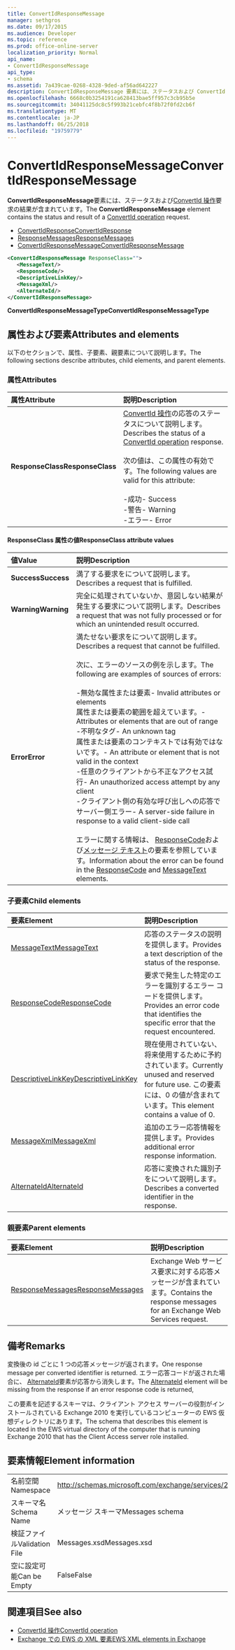 ```yaml
---
title: ConvertIdResponseMessage
manager: sethgros
ms.date: 09/17/2015
ms.audience: Developer
ms.topic: reference
ms.prod: office-online-server
localization_priority: Normal
api_name:
- ConvertIdResponseMessage
api_type:
- schema
ms.assetid: 7a439cae-0268-4328-9ded-af56ad642227
description: ConvertIdResponseMessage 要素には、ステータスおよび ConvertId 操作要求の結果が含まれています。
ms.openlocfilehash: 6668c0b3254191ca628413bae5ff957c3cb95b5e
ms.sourcegitcommit: 34041125dc8c5f993b21cebfc4f8b72f0fd2cb6f
ms.translationtype: MT
ms.contentlocale: ja-JP
ms.lasthandoff: 06/25/2018
ms.locfileid: "19759779"
---
```

# <a name="convertidresponsemessage"></a><span data-ttu-id="5dbca-103">ConvertIdResponseMessage</span><span class="sxs-lookup"><span data-stu-id="5dbca-103">ConvertIdResponseMessage</span></span>

<span data-ttu-id="5dbca-104">**ConvertIdResponseMessage**要素には、ステータスおよび[ConvertId 操作](convertid-operation.md)要求の結果が含まれています。</span><span class="sxs-lookup"><span data-stu-id="5dbca-104">The **ConvertIdResponseMessage** element contains the status and result of a [ConvertId operation](convertid-operation.md) request.</span></span> 
  
- [<span data-ttu-id="5dbca-105">ConvertIdResponse</span><span class="sxs-lookup"><span data-stu-id="5dbca-105">ConvertIdResponse</span></span>](convertidresponse.md) 
- [<span data-ttu-id="5dbca-106">ResponseMessages</span><span class="sxs-lookup"><span data-stu-id="5dbca-106">ResponseMessages</span></span>](responsemessages.md)
- [<span data-ttu-id="5dbca-107">ConvertIdResponseMessage</span><span class="sxs-lookup"><span data-stu-id="5dbca-107">ConvertIdResponseMessage</span></span>](convertidresponsemessage.md)
  
```xml
<ConvertIdResponseMessage ResponseClass="">
   <MessageText/>
   <ResponseCode/>
   <DescriptiveLinkKey/>
   <MessageXml/>
   <AlternateId/>
</ConvertIdResponseMessage>
```

 <span data-ttu-id="5dbca-108">**ConvertIdResponseMessageType**</span><span class="sxs-lookup"><span data-stu-id="5dbca-108">**ConvertIdResponseMessageType**</span></span>
## <a name="attributes-and-elements"></a><span data-ttu-id="5dbca-109">属性および要素</span><span class="sxs-lookup"><span data-stu-id="5dbca-109">Attributes and elements</span></span>

<span data-ttu-id="5dbca-110">以下のセクションで、属性、子要素、親要素について説明します。</span><span class="sxs-lookup"><span data-stu-id="5dbca-110">The following sections describe attributes, child elements, and parent elements.</span></span>
  
### <a name="attributes"></a><span data-ttu-id="5dbca-111">属性</span><span class="sxs-lookup"><span data-stu-id="5dbca-111">Attributes</span></span>

|<span data-ttu-id="5dbca-112">**属性**</span><span class="sxs-lookup"><span data-stu-id="5dbca-112">**Attribute**</span></span>|<span data-ttu-id="5dbca-113">**説明**</span><span class="sxs-lookup"><span data-stu-id="5dbca-113">**Description**</span></span>|
|:-----|:-----|
|<span data-ttu-id="5dbca-114">**ResponseClass**</span><span class="sxs-lookup"><span data-stu-id="5dbca-114">**ResponseClass**</span></span> <br/> | <span data-ttu-id="5dbca-115">[ConvertId 操作](convertid-operation.md)の応答のステータスについて説明します。</span><span class="sxs-lookup"><span data-stu-id="5dbca-115">Describes the status of a [ConvertId operation](convertid-operation.md) response.</span></span><br/><br/><span data-ttu-id="5dbca-116">次の値は、この属性の有効です。</span><span class="sxs-lookup"><span data-stu-id="5dbca-116">The following values are valid for this attribute:</span></span><br/><br/><span data-ttu-id="5dbca-117">-成功</span><span class="sxs-lookup"><span data-stu-id="5dbca-117">- Success</span></span>  <br/><span data-ttu-id="5dbca-118">-警告</span><span class="sxs-lookup"><span data-stu-id="5dbca-118">-  Warning</span></span>  <br/><span data-ttu-id="5dbca-119">-エラー</span><span class="sxs-lookup"><span data-stu-id="5dbca-119">-  Error</span></span>  <br/> |
   
#### <a name="responseclass-attribute-values"></a><span data-ttu-id="5dbca-120">ResponseClass 属性の値</span><span class="sxs-lookup"><span data-stu-id="5dbca-120">ResponseClass attribute values</span></span>

|<span data-ttu-id="5dbca-121">**値**</span><span class="sxs-lookup"><span data-stu-id="5dbca-121">**Value**</span></span>|<span data-ttu-id="5dbca-122">**説明**</span><span class="sxs-lookup"><span data-stu-id="5dbca-122">**Description**</span></span>|
|:-----|:-----|
|<span data-ttu-id="5dbca-123">**Success**</span><span class="sxs-lookup"><span data-stu-id="5dbca-123">**Success**</span></span> <br/> |<span data-ttu-id="5dbca-124">満了する要求をについて説明します。</span><span class="sxs-lookup"><span data-stu-id="5dbca-124">Describes a request that is fulfilled.</span></span>  <br/> |
|<span data-ttu-id="5dbca-125">**Warning**</span><span class="sxs-lookup"><span data-stu-id="5dbca-125">**Warning**</span></span> <br/> | <span data-ttu-id="5dbca-126">完全に処理されていないか、意図しない結果が発生する要求について説明します。</span><span class="sxs-lookup"><span data-stu-id="5dbca-126">Describes a request that was not fully processed or for which an unintended result occurred.</span></span>  <br/> |
|<span data-ttu-id="5dbca-127">**Error**</span><span class="sxs-lookup"><span data-stu-id="5dbca-127">**Error**</span></span> <br/> | <span data-ttu-id="5dbca-128">満たせない要求をについて説明します。</span><span class="sxs-lookup"><span data-stu-id="5dbca-128">Describes a request that cannot be fulfilled.</span></span><br/><br/><span data-ttu-id="5dbca-129">次に、エラーのソースの例を示します。</span><span class="sxs-lookup"><span data-stu-id="5dbca-129">The following are examples of sources of errors:</span></span>  <br/><br/><span data-ttu-id="5dbca-130">-無効な属性または要素</span><span class="sxs-lookup"><span data-stu-id="5dbca-130">- Invalid attributes or elements</span></span>  <br/><span data-ttu-id="5dbca-131">属性または要素の範囲を超えています。</span><span class="sxs-lookup"><span data-stu-id="5dbca-131">-  Attributes or elements that are out of range</span></span>  <br/><span data-ttu-id="5dbca-132">-不明なタグ</span><span class="sxs-lookup"><span data-stu-id="5dbca-132">-  An unknown tag</span></span>  <br/><span data-ttu-id="5dbca-133">属性または要素のコンテキストでは有効ではないです。</span><span class="sxs-lookup"><span data-stu-id="5dbca-133">-  An attribute or element that is not valid in the context</span></span>  <br/><span data-ttu-id="5dbca-134">-任意のクライアントから不正なアクセス試行</span><span class="sxs-lookup"><span data-stu-id="5dbca-134">- An unauthorized access attempt by any client</span></span>  <br/><span data-ttu-id="5dbca-135">-クライアント側の有効な呼び出しへの応答でサーバー側エラー</span><span class="sxs-lookup"><span data-stu-id="5dbca-135">-  A server-side failure in response to a valid client-side call</span></span><br/><br/><span data-ttu-id="5dbca-136">エラーに関する情報は、 [ResponseCode](responsecode.md)および[メッセージ テキスト](messagetext.md)の要素を参照しています。</span><span class="sxs-lookup"><span data-stu-id="5dbca-136">Information about the error can be found in the [ResponseCode](responsecode.md) and [MessageText](messagetext.md) elements.</span></span>  <br/> |
   
### <a name="child-elements"></a><span data-ttu-id="5dbca-137">子要素</span><span class="sxs-lookup"><span data-stu-id="5dbca-137">Child elements</span></span>

|<span data-ttu-id="5dbca-138">**要素**</span><span class="sxs-lookup"><span data-stu-id="5dbca-138">**Element**</span></span>|<span data-ttu-id="5dbca-139">**説明**</span><span class="sxs-lookup"><span data-stu-id="5dbca-139">**Description**</span></span>|
|:-----|:-----|
|[<span data-ttu-id="5dbca-140">MessageText</span><span class="sxs-lookup"><span data-stu-id="5dbca-140">MessageText</span></span>](messagetext.md) <br/> |<span data-ttu-id="5dbca-141">応答のステータスの説明を提供します。</span><span class="sxs-lookup"><span data-stu-id="5dbca-141">Provides a text description of the status of the response.</span></span>  <br/> |
|[<span data-ttu-id="5dbca-142">ResponseCode</span><span class="sxs-lookup"><span data-stu-id="5dbca-142">ResponseCode</span></span>](responsecode.md) <br/> |<span data-ttu-id="5dbca-143">要求で発生した特定のエラーを識別するエラー コードを提供します。</span><span class="sxs-lookup"><span data-stu-id="5dbca-143">Provides an error code that identifies the specific error that the request encountered.</span></span>  <br/> |
|[<span data-ttu-id="5dbca-144">DescriptiveLinkKey</span><span class="sxs-lookup"><span data-stu-id="5dbca-144">DescriptiveLinkKey</span></span>](descriptivelinkkey.md) <br/> |<span data-ttu-id="5dbca-145">現在使用されていない、将来使用するために予約されています。</span><span class="sxs-lookup"><span data-stu-id="5dbca-145">Currently unused and reserved for future use.</span></span> <span data-ttu-id="5dbca-146">この要素には、0 の値が含まれています。</span><span class="sxs-lookup"><span data-stu-id="5dbca-146">This element contains a value of 0.</span></span>  <br/> |
|[<span data-ttu-id="5dbca-147">MessageXml</span><span class="sxs-lookup"><span data-stu-id="5dbca-147">MessageXml</span></span>](messagexml.md) <br/> |<span data-ttu-id="5dbca-148">追加のエラー応答情報を提供します。</span><span class="sxs-lookup"><span data-stu-id="5dbca-148">Provides additional error response information.</span></span>  <br/> |
|[<span data-ttu-id="5dbca-149">AlternateId</span><span class="sxs-lookup"><span data-stu-id="5dbca-149">AlternateId</span></span>](alternateid.md) <br/> |<span data-ttu-id="5dbca-150">応答に変換された識別子をについて説明します。</span><span class="sxs-lookup"><span data-stu-id="5dbca-150">Describes a converted identifier in the response.</span></span>  <br/> |
   
### <a name="parent-elements"></a><span data-ttu-id="5dbca-151">親要素</span><span class="sxs-lookup"><span data-stu-id="5dbca-151">Parent elements</span></span>

|<span data-ttu-id="5dbca-152">**要素**</span><span class="sxs-lookup"><span data-stu-id="5dbca-152">**Element**</span></span>|<span data-ttu-id="5dbca-153">**説明**</span><span class="sxs-lookup"><span data-stu-id="5dbca-153">**Description**</span></span>|
|:-----|:-----|
|[<span data-ttu-id="5dbca-154">ResponseMessages</span><span class="sxs-lookup"><span data-stu-id="5dbca-154">ResponseMessages</span></span>](responsemessages.md) <br/> |<span data-ttu-id="5dbca-155">Exchange Web サービス要求に対する応答メッセージが含まれています。</span><span class="sxs-lookup"><span data-stu-id="5dbca-155">Contains the response messages for an Exchange Web Services request.</span></span>  <br/> |
   
## <a name="remarks"></a><span data-ttu-id="5dbca-156">備考</span><span class="sxs-lookup"><span data-stu-id="5dbca-156">Remarks</span></span>

<span data-ttu-id="5dbca-157">変換後の id ごとに 1 つの応答メッセージが返されます。</span><span class="sxs-lookup"><span data-stu-id="5dbca-157">One response message per converted identifier is returned.</span></span> <span data-ttu-id="5dbca-158">エラー応答コードが返された場合に、 [AlternateId](alternateid.md)要素が応答から消失します。</span><span class="sxs-lookup"><span data-stu-id="5dbca-158">The [AlternateId](alternateid.md) element will be missing from the response if an error response code is returned,</span></span> 
  
<span data-ttu-id="5dbca-159">この要素を記述するスキーマは、クライアント アクセス サーバーの役割がインストールされている Exchange 2010 を実行しているコンピューターの EWS 仮想ディレクトリにあります。</span><span class="sxs-lookup"><span data-stu-id="5dbca-159">The schema that describes this element is located in the EWS virtual directory of the computer that is running Exchange 2010 that has the Client Access server role installed.</span></span>
  
## <a name="element-information"></a><span data-ttu-id="5dbca-160">要素情報</span><span class="sxs-lookup"><span data-stu-id="5dbca-160">Element information</span></span>

|||
|:-----|:-----|
|<span data-ttu-id="5dbca-161">名前空間</span><span class="sxs-lookup"><span data-stu-id="5dbca-161">Namespace</span></span>  <br/> |http://schemas.microsoft.com/exchange/services/2006/messages  <br/> |
|<span data-ttu-id="5dbca-162">スキーマ名</span><span class="sxs-lookup"><span data-stu-id="5dbca-162">Schema Name</span></span>  <br/> |<span data-ttu-id="5dbca-163">メッセージ スキーマ</span><span class="sxs-lookup"><span data-stu-id="5dbca-163">Messages schema</span></span>  <br/> |
|<span data-ttu-id="5dbca-164">検証ファイル</span><span class="sxs-lookup"><span data-stu-id="5dbca-164">Validation File</span></span>  <br/> |<span data-ttu-id="5dbca-165">Messages.xsd</span><span class="sxs-lookup"><span data-stu-id="5dbca-165">Messages.xsd</span></span>  <br/> |
|<span data-ttu-id="5dbca-166">空に設定可能</span><span class="sxs-lookup"><span data-stu-id="5dbca-166">Can be Empty</span></span>  <br/> |<span data-ttu-id="5dbca-167">False</span><span class="sxs-lookup"><span data-stu-id="5dbca-167">False</span></span>  <br/> |
   
## <a name="see-also"></a><span data-ttu-id="5dbca-168">関連項目</span><span class="sxs-lookup"><span data-stu-id="5dbca-168">See also</span></span>

- [<span data-ttu-id="5dbca-169">ConvertId 操作</span><span class="sxs-lookup"><span data-stu-id="5dbca-169">ConvertId operation</span></span>](convertid-operation.md)
- [<span data-ttu-id="5dbca-170">Exchange での EWS の XML 要素</span><span class="sxs-lookup"><span data-stu-id="5dbca-170">EWS XML elements in Exchange</span></span>](ews-xml-elements-in-exchange.md)


